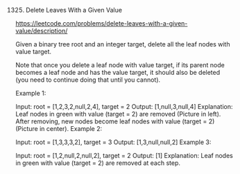 1325. Delete Leaves With a Given Value

https://leetcode.com/problems/delete-leaves-with-a-given-value/description/


Given a binary tree root and an integer target, delete all the leaf nodes with value target.

Note that once you delete a leaf node with value target, if its parent node becomes a leaf node and has the value target, it should also be deleted (you need to continue doing that until you cannot).

 

Example 1:



Input: root = [1,2,3,2,null,2,4], target = 2
Output: [1,null,3,null,4]
Explanation: Leaf nodes in green with value (target = 2) are removed (Picture in left). 
After removing, new nodes become leaf nodes with value (target = 2) (Picture in center).
Example 2:



Input: root = [1,3,3,3,2], target = 3
Output: [1,3,null,null,2]
Example 3:



Input: root = [1,2,null,2,null,2], target = 2
Output: [1]
Explanation: Leaf nodes in green with value (target = 2) are removed at each step.

